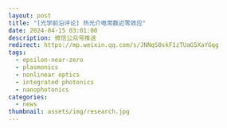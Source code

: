 ```yaml
---
layout: post
title: "[光学前沿评论] 热光介电常数近零效应"
date: 2024-04-15 03:01:00
description: 微信公众号推送
redirect: https://mp.weixin.qq.com/s/JNNqS0skF1zTUaG5XaYGqg
tags: 
  - epsilon-near-zero
  - plasmonics
  - nonlinear optics
  - integrated photonics
  - nanophotonics
categories: 
  - news
thumbnail: assets/img/research.jpg
---
```


